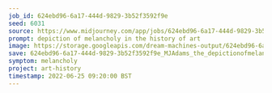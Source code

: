```yaml
---
job_id: 624ebd96-6a17-444d-9829-3b52f3592f9e
seed: 6031
source: https://www.midjourney.com/app/jobs/624ebd96-6a17-444d-9829-3b52f3592f9e/
prompt: depiction of melancholy in the history of art
image: https://storage.googleapis.com/dream-machines-output/624ebd96-6a17-444d-9829-3b52f3592f9e/0_0.png
save: 624ebd96-6a17-444d-9829-3b52f3592f9e_MJAdams_the_depictionofmelancholyinthehistoryofart.png
symptom: melancholy
project: art-history
timestamp: 2022-06-25 09:20:00 BST
---
```

